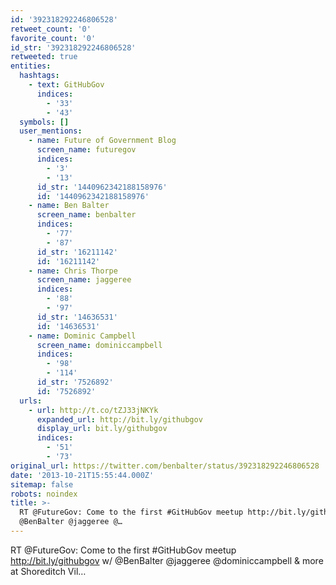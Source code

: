 ```yaml
---
id: '392318292246806528'
retweet_count: '0'
favorite_count: '0'
id_str: '392318292246806528'
retweeted: true
entities:
  hashtags:
    - text: GitHubGov
      indices:
        - '33'
        - '43'
  symbols: []
  user_mentions:
    - name: Future of Government Blog
      screen_name: futuregov
      indices:
        - '3'
        - '13'
      id_str: '1440962342188158976'
      id: '1440962342188158976'
    - name: Ben Balter
      screen_name: benbalter
      indices:
        - '77'
        - '87'
      id_str: '16211142'
      id: '16211142'
    - name: Chris Thorpe
      screen_name: jaggeree
      indices:
        - '88'
        - '97'
      id_str: '14636531'
      id: '14636531'
    - name: Dominic Campbell
      screen_name: dominiccampbell
      indices:
        - '98'
        - '114'
      id_str: '7526892'
      id: '7526892'
  urls:
    - url: http://t.co/tZJ33jNKYk
      expanded_url: http://bit.ly/githubgov
      display_url: bit.ly/githubgov
      indices:
        - '51'
        - '73'
original_url: https://twitter.com/benbalter/status/392318292246806528
date: '2013-10-21T15:55:44.000Z'
sitemap: false
robots: noindex
title: >-
  RT @FutureGov: Come to the first #GitHubGov meetup http://bit.ly/githubgov w/
  @BenBalter @jaggeree @…
---
```


RT @FutureGov: Come to the first #GitHubGov meetup http://bit.ly/githubgov w/ @BenBalter @jaggeree @dominiccampbell &amp; more at Shoreditch Vil…